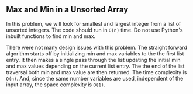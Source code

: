 ## Max and Min in a Unsorted Array

In this problem, we will look for smallest and largest integer from a list of unsorted integers. The code should run in `O(n)` time. Do not use Python's inbuilt functions to find min and max.

There were not many design issues with this problem. The straight forward algorithm starts off by initializing min and max variables to the the first list entry. It then makes a single pass through the list updating the initial min and max values depending on the current list entry. The the end of the list traversal both min and max value are then returned. The time complexity is `O(n)`. And, since the same number variables are used, independent of the input array, the space complexity is `O(1)`.
